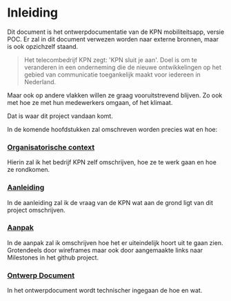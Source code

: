 # Inleiding

Dit document is het ontwerpdocumentatie van de KPN mobiliteitsapp, versie POC.
Er zal in dit document verwezen worden naar externe bronnen, maar is ook opzichzelf staand.

> Het telecombedrijf KPN zegt: 'KPN sluit je aan'. Doel is om te veranderen in een onderneming die de nieuwe ontwikkelingen op het gebied van communicatie toegankelijk maakt voor iedereen in Nederland.

Maar ook op andere vlakken willen ze graag vooruitstrevend blijven. 
Zo ook met hoe ze met hun medewerkers omgaan, of het klimaat. 

Dat is waar dit project vandaan komt. 

In de komende hoofdstukken zal omschreven worden precies wat en hoe:

### [Organisatorische context](https://github.com/HU-SD-SV2FE-studenten-2022/v2fe-v2a-2/wiki/Organisatorische-context)
Hierin zal ik het bedrijf KPN zelf omschrijven, hoe ze te werk gaan en hoe ze rondkomen. 

### [Aanleiding](https://github.com/HU-SD-SV2FE-studenten-2022/v2fe-v2a-2/wiki/Aanleiding)
In de aanleiding zal ik de vraag van de KPN wat aan de grond ligt van dit project omschrijven. 

### [Aanpak](https://github.com/HU-SD-SV2FE-studenten-2022/v2fe-v2a-2/wiki/Aanpak)
In de aanpak zal ik omschrijven hoe het er uiteindelijk hoort uit te gaan zien. Grotendeels door wireframes maar ook door aangemaakte links naar Milestones in het github project.

### [Ontwerp Document](https://github.com/HU-SD-SV2FE-studenten-2022/v2fe-v2a-2/wiki/ontwerpdocument)
In het ontwerpdocument wordt technischer ingegaan de hoe en wat.




